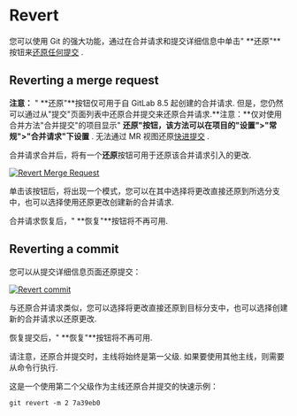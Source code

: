 # Revert[](#revert "Permalink")

您可以使用 Git 的强大功能，通过在合并请求和提交详细信息中单击" **还原"**按钮来[还原任何提交](https://git-scm.com/docs/git-revert "Git 恢复文档") .

## Reverting a merge request[](#reverting-a-merge-request "Permalink")

**注意：** " **还原"**按钮仅可用于自 GitLab 8.5 起创建的合并请求. 但是，您仍然可以通过从"提交"页面列表中还原合并提交来还原合并请求.**注意：**仅对使用合并方法"合并提交"的项目显示" **还原"**按钮，该方法可以在项目的**"设置">"常规">"合并请求"**下**设置** . 无法通过 MR 视图还原[快进提交](fast_forward_merge.html) .

合并请求合并后，将有一个**还原**按钮可用于还原该合并请求引入的更改.

[![Revert Merge Request](img/fe7d77556848be98a93c7b6516b0e6f8.png)](img/cherry_pick_changes_mr.png)

单击该按钮后，将出现一个模式，您可以在其中选择将更改直接还原到所选分支中，也可以选择使用还原更改创建新的合并请求.

合并请求恢复后，" **恢复"**按钮将不再可用.

## Reverting a commit[](#reverting-a-commit "Permalink")

您可以从提交详细信息页面还原提交：

[![Revert commit](img/b4e821b8b83e29e837f01f4620e557b7.png)](img/cherry_pick_changes_commit.png)

与还原合并请求类似，您可以选择将更改直接还原到目标分支中，也可以选择创建新的合并请求以还原更改.

恢复提交后，" **恢复"**按钮将不再可用.

请注意，还原合并提交时，主线将始终是第一父级. 如果要使用其他主线，则需要从命令行执行.

这是一个使用第二个父级作为主线还原合并提交的快速示例：

```
git revert -m 2 7a39eb0 
```